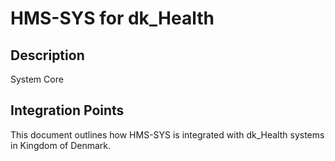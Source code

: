 # HMS-SYS for dk_Health

## Description

System Core

## Integration Points

This document outlines how HMS-SYS is integrated with dk_Health systems in Kingdom of Denmark.
